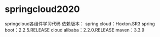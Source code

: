 # springcloud2020
springcloud各组件学习代码
依赖版本：
spring cloud：Hoxton.SR3 
spring boot：2.2.5.RELEASE
cloud alibaba：2.2.0.RELEASE
maven：3.3.9
